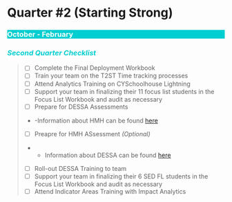 # Quarter #2 (Starting Strong)

<body><h3 style="background-color:darkturquoise;"><c style="color:white;">October - February</h3></body>


<body><h3><i> <p style="color:darkturquoise">Second Quarter Checklist</p></i></h3></body>

>- [ ] Complete the Final Deployment Workbook
>- [ ] Train your team on the T2ST Time tracking processes
>- [ ] Attend Analytics Training on CYSchoolhouse Lightning
>- [ ] Support your team in finalizing their 11 focus list students in the Focus List Workbook and audit as necessary
>- [ ] Prepare for DESSA Assessments
>- -Information about HMH can be found [here](https://bit.ly/3AfjGpR)
>- [ ] Preapre for HMH ASsessment *(Optional)*
>- - Information about DESSA can be found [here](https://bit.ly/3AfjGpR)
>- [ ] Roll-out DESSA Training to team
>- [ ] Support your team in finalizing their 6 SED FL students in the Focus List Workbook and audit as necessary
>- [ ] Attend Indicator Areas Training with Impact Analytics